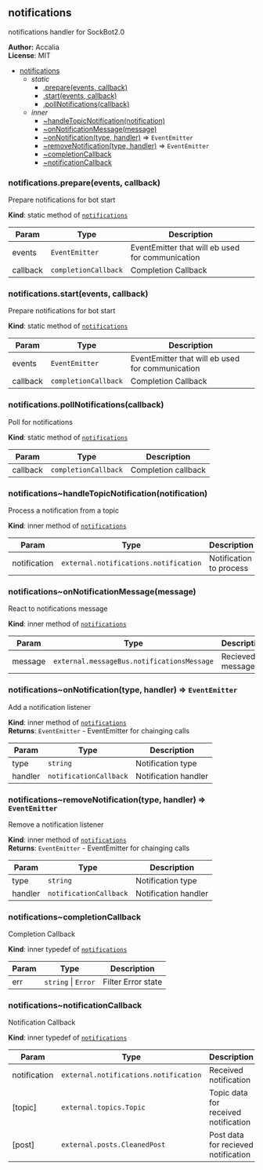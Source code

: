 <a name="module_notifications"></a>
## notifications
notifications handler for SockBot2.0

**Author:** Accalia  
**License**: MIT  

* [notifications](#module_notifications)
  * _static_
    * [.prepare(events, callback)](#module_notifications.prepare)
    * [.start(events, callback)](#module_notifications.start)
    * [.pollNotifications(callback)](#module_notifications.pollNotifications)
  * _inner_
    * [~handleTopicNotification(notification)](#module_notifications..handleTopicNotification)
    * [~onNotificationMessage(message)](#module_notifications..onNotificationMessage)
    * [~onNotification(type, handler)](#module_notifications..onNotification) ⇒ <code>EventEmitter</code>
    * [~removeNotification(type, handler)](#module_notifications..removeNotification) ⇒ <code>EventEmitter</code>
    * [~completionCallback](#module_notifications..completionCallback)
    * [~notificationCallback](#module_notifications..notificationCallback)

<a name="module_notifications.prepare"></a>
### notifications.prepare(events, callback)
Prepare notifications for bot start

**Kind**: static method of <code>[notifications](#module_notifications)</code>  

| Param | Type | Description |
| --- | --- | --- |
| events | <code>EventEmitter</code> | EventEmitter that will eb used for communication |
| callback | <code>completionCallback</code> | Completion Callback |

<a name="module_notifications.start"></a>
### notifications.start(events, callback)
Prepare notifications for bot start

**Kind**: static method of <code>[notifications](#module_notifications)</code>  

| Param | Type | Description |
| --- | --- | --- |
| events | <code>EventEmitter</code> | EventEmitter that will eb used for communication |
| callback | <code>completionCallback</code> | Completion Callback |

<a name="module_notifications.pollNotifications"></a>
### notifications.pollNotifications(callback)
Poll for notifications

**Kind**: static method of <code>[notifications](#module_notifications)</code>  

| Param | Type | Description |
| --- | --- | --- |
| callback | <code>completionCallback</code> | Completion callback |

<a name="module_notifications..handleTopicNotification"></a>
### notifications~handleTopicNotification(notification)
Process a notification from a topic

**Kind**: inner method of <code>[notifications](#module_notifications)</code>  

| Param | Type | Description |
| --- | --- | --- |
| notification | <code>external.notifications.notification</code> | Notification to process |

<a name="module_notifications..onNotificationMessage"></a>
### notifications~onNotificationMessage(message)
React to notifications message

**Kind**: inner method of <code>[notifications](#module_notifications)</code>  

| Param | Type | Description |
| --- | --- | --- |
| message | <code>external.messageBus.notificationsMessage</code> | Recieved message |

<a name="module_notifications..onNotification"></a>
### notifications~onNotification(type, handler) ⇒ <code>EventEmitter</code>
Add a notification listener

**Kind**: inner method of <code>[notifications](#module_notifications)</code>  
**Returns**: <code>EventEmitter</code> - EventEmitter for chainging calls  

| Param | Type | Description |
| --- | --- | --- |
| type | <code>string</code> | Notification type |
| handler | <code>notificationCallback</code> | Notification handler |

<a name="module_notifications..removeNotification"></a>
### notifications~removeNotification(type, handler) ⇒ <code>EventEmitter</code>
Remove a notification listener

**Kind**: inner method of <code>[notifications](#module_notifications)</code>  
**Returns**: <code>EventEmitter</code> - EventEmitter for chainging calls  

| Param | Type | Description |
| --- | --- | --- |
| type | <code>string</code> | Notification type |
| handler | <code>notificationCallback</code> | Notification handler |

<a name="module_notifications..completionCallback"></a>
### notifications~completionCallback
Completion Callback

**Kind**: inner typedef of <code>[notifications](#module_notifications)</code>  

| Param | Type | Description |
| --- | --- | --- |
| err | <code>string</code> &#124; <code>Error</code> | Filter Error state |

<a name="module_notifications..notificationCallback"></a>
### notifications~notificationCallback
Notification Callback

**Kind**: inner typedef of <code>[notifications](#module_notifications)</code>  

| Param | Type | Description |
| --- | --- | --- |
| notification | <code>external.notifications.notification</code> | Received notification |
| [topic] | <code>external.topics.Topic</code> | Topic data for received notification |
| [post] | <code>external.posts.CleanedPost</code> | Post data for recieved notification |

